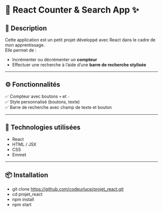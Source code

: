 # 🌿 React Counter & Search App ✨

## 📝 Description
Cette application est un petit projet développé avec React dans le cadre de mon apprentissage.  
Elle permet de :
- Incrémenter ou décrémenter un **compteur**
- Effectuer une recherche à l’aide d’une **barre de recherche stylisée**

---

## ⚙️ Fonctionnalités

✅ Compteur avec boutons `+` et `-`  
✅ Style personnalisé (boutons, texte)  
✅ Barre de recherche avec champ de texte et bouton

---

## 🚀 Technologies utilisées

- React  
- HTML / JSX  
- CSS  
- Emmet

---

## 📦 Installation
- git clone https://github.com/codeurluce/projet_react.git
- cd projet_react
- npm install
- npm start